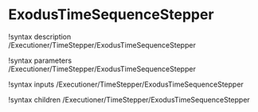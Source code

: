 <!-- MOOSE Documentation Stub: Remove this when content is added. -->

# ExodusTimeSequenceStepper

!syntax description /Executioner/TimeStepper/ExodusTimeSequenceStepper

!syntax parameters /Executioner/TimeStepper/ExodusTimeSequenceStepper

!syntax inputs /Executioner/TimeStepper/ExodusTimeSequenceStepper

!syntax children /Executioner/TimeStepper/ExodusTimeSequenceStepper
